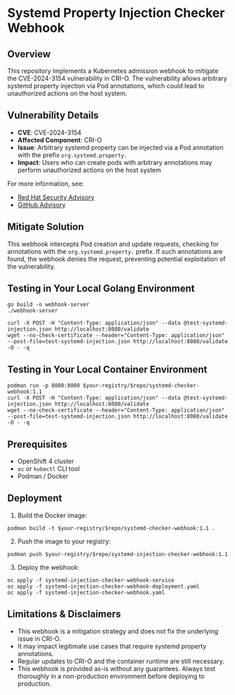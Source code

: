 # Systemd Property Injection Checker Webhook

## Overview

This repository implements a Kubernetes admission webhook to mitigate the CVE-2024-3154 vulnerability in CRI-O. The vulnerability allows arbitrary systemd property injection via Pod annotations, which could lead to unauthorized actions on the host system.

## Vulnerability Details

- **CVE**: CVE-2024-3154
- **Affected Component**: CRI-O
- **Issue**: Arbitrary systemd property can be injected via a Pod annotation with the prefix `org.systemd.property.`
- **Impact**: Users who can create pods with arbitrary annotations may perform unauthorized actions on the host system

For more information, see:
- [Red Hat Security Advisory](https://access.redhat.com/security/cve/CVE-2024-3154)
- [GitHub Advisory](https://github.com/cri-o/cri-o/security/advisories/GHSA-2cgq-h8xw-2v5j)

## Mitigate Solution

This webhook intercepts Pod creation and update requests, checking for annotations with the `org.systemd.property.` prefix. If such annotations are found, the webhook denies the request, preventing potential exploitation of the vulnerability.

## Testing in Your Local Golang Environment
```
go build -o webhook-server 
./webhook-server

curl -X POST -H "Content-Type: application/json" --data @test-systemd-injection.json http://localhost:8080/validate
wget --no-check-certificate --header="Content-Type: application/json" --post-file=test-systemd-injection.json http://localhost:8080/validate -O - -q
```

## Testing in Your Local Container Environment
```
podman run -p 8080:8080 $your-registry/$repo/systemd-checker-webhook:1.1
curl -X POST -H "Content-Type: application/json" --data @test-systemd-injection.json http://localhost:8080/validate
wget --no-check-certificate --header="Content-Type: application/json" --post-file=test-systemd-injection.json http://localhost:8080/validate -O - -q
```

## Prerequisites

- OpenShift 4 cluster
- `oc` or `kubectl` CLI tool
- Podman / Docker 

## Deployment

1. Build the Docker image:

```
podman build -t $your-registry/$repo/systemd-checker-webhook:1.1 .
```

2. Push the image to your registry:
```
podman push $your-registry/$repo/systemd-injection-checker-webhook:1.1
```

3. Deploy the webhook:

```
oc apply -f systemd-injection-checker-webhook-service
oc apply -f systemd-injection-checker-webhook-deployment.yaml
oc apply -f systemd-injection-checker-webhook.yaml
```


## Limitations & Disclaimers

* This webhook is a mitigation strategy and does not fix the underlying issue in CRI-O.
* It may impact legitimate use cases that require systemd property annotations.
* Regular updates to CRI-O and the container runtime are still necessary.
* This webhook is provided as-is without any guarantees. Always test thoroughly in a non-production environment before deploying to production.
